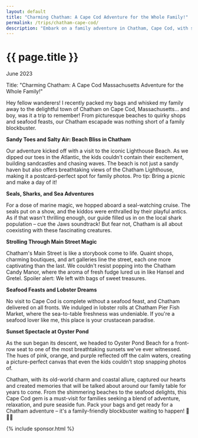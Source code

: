 ```yaml
---	
layout: default
title: "Charming Chatham: A Cape Cod Adventure for the Whole Family!"
permalink: /trips/chatham-cape-cod/
description: "Embark on a family adventure in Chatham, Cape Cod, with sandy beaches, seal-watching, Main Street charm, and seafood feasts, creating unforgettable memories for all. 🌊🦞🌅 #ChathamMagic"
---
```

<h1>{{ page.title }}</h1>
<p class="subtitle">June 2023</p>

Title: "Charming Chatham: A Cape Cod Massachusetts Adventure for the Whole Family!"

Hey fellow wanderers! I recently packed my bags and whisked my family away to the delightful town of Chatham on Cape Cod, Massachusetts... and boy, was it a trip to remember! From picturesque beaches to quirky shops and seafood feasts, our Chatham escapade was nothing short of a family blockbuster.

**Sandy Toes and Salty Air: Beach Bliss in Chatham**

Our adventure kicked off with a visit to the iconic Lighthouse Beach. As we dipped our toes in the Atlantic, the kids couldn't contain their excitement, building sandcastles and chasing waves. The beach is not just a sandy haven but also offers breathtaking views of the Chatham Lighthouse, making it a postcard-perfect spot for family photos. Pro tip: Bring a picnic and make a day of it!

**Seals, Sharks, and Sea Adventures**

For a dose of marine magic, we hopped aboard a seal-watching cruise. The seals put on a show, and the kiddos were enthralled by their playful antics. As if that wasn't thrilling enough, our guide filled us in on the local shark population – cue the Jaws soundtrack! But fear not, Chatham is all about coexisting with these fascinating creatures.

**Strolling Through Main Street Magic**

Chatham's Main Street is like a storybook come to life. Quaint shops, charming boutiques, and art galleries line the street, each one more captivating than the last. We couldn't resist popping into the Chatham Candy Manor, where the aroma of fresh fudge lured us in like Hansel and Gretel. Spoiler alert: We left with bags of sweet treasures.

**Seafood Feasts and Lobster Dreams**

No visit to Cape Cod is complete without a seafood feast, and Chatham delivered on all fronts. We indulged in lobster rolls at Chatham Pier Fish Market, where the sea-to-table freshness was undeniable. If you're a seafood lover like me, this place is your crustacean paradise.

**Sunset Spectacle at Oyster Pond**

As the sun began its descent, we headed to Oyster Pond Beach for a front-row seat to one of the most breathtaking sunsets we've ever witnessed. The hues of pink, orange, and purple reflected off the calm waters, creating a picture-perfect canvas that even the kids couldn't stop snapping photos of.

Chatham, with its old-world charm and coastal allure, captured our hearts and created memories that will be talked about around our family table for years to come. From the shimmering beaches to the seafood delights, this Cape Cod gem is a must-visit for families seeking a blend of adventure, relaxation, and pure seaside fun. Pack your bags and get ready for a Chatham adventure – it's a family-friendly blockbuster waiting to happen! 🌊🦞🌅

{% include sponsor.html %}
